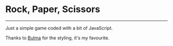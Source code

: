 # Rock, Paper, Scissors
---
Just a simple game coded with a bit of JavaScript.

Thanks to [Bulma](https://bulma.io/) for the styling, it's my favourite.
